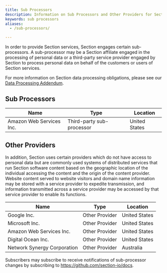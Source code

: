 ```yaml
---
title: Sub Processors
description: Information on Sub Processors and Other Providers for Section
keywords: sub processors
aliases:
  - /sub-processors/

---
```


In order to provide Section services, Section engages certain sub-processors. A sub-processor may be a Section affiliate engaged in the processing of personal data or a third-party service provider engaged by Section to process personal data on behalf of the customers or users of Section services.

For more information on Section data processing obligations, please see our [Data Processing Addendum](https://www.section.io/legal-stuff/data-processing/).

## Sub Processors


| Name                       | Type                                               | Location           |
|----------------------------|--------------------------------------------------- |--------------------|
| Amazon Web Services Inc.   | Third-party sub-processor	                      | United States      |


## Other Providers

In addition, Section uses certain providers which do not have access to personal data but are commonly used systems of distributed services that run Section software content based on the geographic location of the individual accessing the content and the origin of the content provider. Website content served to website visitors and domain name information may be stored with a service provider to expedite transmission, and information transmitted across a service provider may be accessed by that service provider to enable its functions.

| Name                       | Type                                               | Location           |
|----------------------------|--------------------------------------------------- |--------------------|
| Google Inc.	             | Other Provider                                     | United States      |
| Microsoft Inc.             | Other Provider                                     | United States      |
| Amazon Web Services Inc.   | Other Provider                                     | United States      |
| Digital Ocean Inc.	     | Other Provider                                     | United States      |
| Network Synergy Corporation| Other Provider                                     | Australia          |


Subscribers may subscribe to receive notifications of sub-processor changes by subscribing to https://github.com/section-io/docs. 